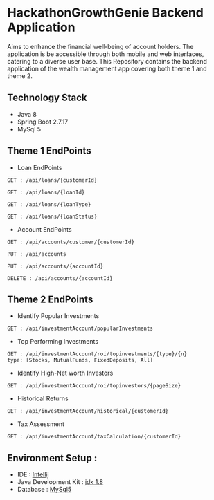 
# HackathonGrowthGenie Backend Application

Aims to enhance the financial well-being of account holders. The application is be accessible through both mobile and web interfaces, catering to a diverse user base.
This Repository contains the backend application of the wealth management app covering both theme 1 and theme 2.
## Technology Stack
- Java 8
- Spring Boot 2.7.17
- MySql 5

## Theme 1 EndPoints
- Loan EndPoints
```
GET : /api/loans/{customerId}
```
```
GET : /api/loans/{loanId}
```
```
GET : /api/loans/{loanType}
```
```
GET : /api/loans/{loanStatus}
```
- Account EndPoints
```
GET : /api/accounts/customer/{customerId}
```
```
PUT : /api/accounts
```
```
PUT : /api/accounts/{accountId}
```
```
DELETE : /api/accounts/{accountId}
```

## Theme 2 EndPoints
- Identify Popular Investments
```
GET : /api/investmentAccount/popularInvestments
```
- Top Performing Investments
```
GET : /api/investmentAccount/roi/topinvestments/{type}/{n}
type: [Stocks, MutualFunds, FixedDeposits, All]
```
- Identify High-Net worth Investors
```
GET : /api/investmentAccount/roi/topinvestors/{pageSize}
```
- Historical Returns
```
GET : /api/investmentAccount/historical/{customerId}
```
- Tax Assessment
```
GET : /api/investmentAccount/taxCalculation/{customerId}
```
## Environment Setup :
- IDE : [Intellij](https://www.jetbrains.com/idea/download/download-thanks.html?platform=windows&code=IIC)
- Java Development Kit : [jdk 1.8](https://www.oracle.com/webapps/redirect/signon?nexturl=https://download.oracle.com/otn/java/jdk/8u202-b08/1961070e4c9b4e26a04e7f5a083f551e/jdk-8u202-windows-x64.exe)
- Database : [MySql5](https://dev.mysql.com/downloads/mysql/5.7.html)
